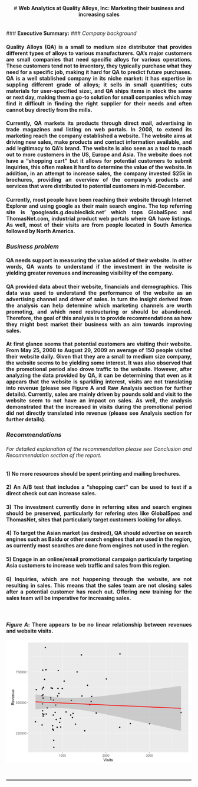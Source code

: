 <div align="center">
# <b>Web Analytics at Quality Alloys, Inc: Marketing their business and increasing sales </b>
</div>
<br>
<br>
<div align="justify">
### <b>Executive Summary:</b>
### <i>Company background </i>

#### Quality Alloys (QA) is a small to medium size distributor that provides different types of alloys to various manufacturers. QA’s major customers are small companies that need specific alloys for various operations. These customers tend not to inventory, they typically purchase what they need for a specific job, making it hard for QA to predict future purchases.  QA is a well stablished company in its niche market: it has expertise in suppling different grade of alloys; it sells in small quantities; cuts materials for  user-specified size:, and QA ships items in stock the same or next day, making them a go-to solution for small companies which may find it difficult in finding the right supplier for their needs and often cannot buy directly from the mills.

#### Currently, QA markets its products through direct mail, advertising in trade magazines and listing on web portals. In 2008, to extend its marketing reach the company established a website. The website aims at driving new sales, make products and contact information available, and add legitimacy to QA’s brand. The website is also seen as a tool to reach out to more customers in the US, Europe and Asia. The website does not have a “shopping cart” but it allows for potential customers to submit inquiries, this often makes it hard to determine the value of the website. In addition, in an attempt to increase sales, the company invested $25k in brochures, providing an overview of the company’s products and services that were distributed to potential customers in mid-December. 

#### Currently, most people have been reaching their website through Internet Explorer and using google as their main search engine. The top referring site is ‘googleads.g.doubleclick.net’ which tops GlobalSpec and ThomasNet.com, industrial product web portals where QA have listings. As well, most of their visits are from people located in South America followed by North America.

### <i>Business problem </i>

#### QA needs support in measuring the value added of their website. In other words, QA wants to understand if the investment in the website is yielding greater revenues and increasing visibility of the company.

#### QA provided data about their website, financials and demographics. This data was used to understand the performance of the website as an advertising channel and driver of sales. In turn the insight derived from the analysis can help determine which marketing channels are worth promoting, and which need restructuring or should be abandoned. Therefore, the goal of this analysis is to provide recommendations as how they might best market their business with an aim towards improving sales.

#### At first glance seems that potential customers are visiting their website. From May 25, 2008 to August 29, 2009 an average of 150 people visited their website daily. Given that they are a small to medium size company, the website seems to be yielding some interest. It was also observed that the promotional period also drove traffic to the website. However, after analyzing the data provided by QA, it can be determining that even as it appears that the website is sparkling interest, visits are not translating into revenue (please see Figure A and Raw Analysis section for further details). Currently, sales are mainly driven by pounds sold and visit to the website seem to not have an impact on sales. As well, the analysis demonstrated that the increased in visits during the promotional period did not directly translated into revenue (please see Analysis section for further details). 

### <i> Recommendations </i> 
###### <i>For detailed explanation of the recommendation please see Conclusion and Recommendation section of the report. </i>

#### 1)	No more resources should be spent printing and mailing brochures. 

#### 2)	An A/B test that includes a “shopping cart” can be used to test if a direct check out can increase sales. 

#### 3)	The investment currently done in referring sites and search engines should be preserved, particularly for refering stes like  GlobalSpec and ThomasNet, sites that particularly target customers looking for alloys.

#### 4) To target the Asian market (as desired), QA should advertise on search engines such as Baidu or other search engines that are used in the region, as currently most searches are done from engines not used in the region.

#### 5)	Engage in an online/email promotional campaign particularly targeting Asia customers to increase web traffic and sales from this region. 

#### 6) Inquiries, which are not happening through the website, are not resulting in sales. This means that the sales team are not closing sales after a potential customer has reach out. Offering new training for the sales team will be imperative for increasing sales.
<br>

#### <i>Figure A</i>: There appears to be no linear relationship between revenues and website visits.

</div>
<div align="center">
<img src="rv1.PNG" alt="Revenue and Visit">
</div>
<br>
<br>

<style>
hr { 
  display: block;
  margin-top: 0.5em;
  margin-bottom: 0.5em;
  margin-left: auto;
  margin-right: auto;
  border-style: inset;
  border-width: 2px;
} 
</style>
<hr>

